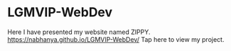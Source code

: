 # LGMVIP-WebDev
Here I have presented my website named ZIPPY.
 https://nabhanya.github.io/LGMVIP-WebDev/ Tap here to view my project.
